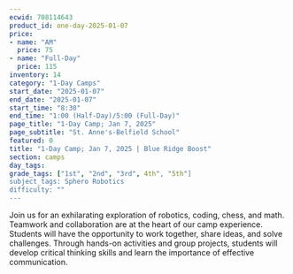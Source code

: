 ```yaml
---
ecwid: 708114643
product_id: one-day-2025-01-07
price:
- name: "AM"
  price: 75
- name: "Full-Day"
  price: 115
inventory: 14
category: "1-Day Camps"
start_date: "2025-01-07"
end_date: "2025-01-07"
start_time: "8:30"
end_time: "1:00 (Half-Day)/5:00 (Full-Day)"
page_title: "1-Day Camp; Jan 7, 2025"
page_subtitle: "St. Anne's-Belfield School"
featured: 0
title: "1-Day Camp; Jan 7, 2025 | Blue Ridge Boost"
section: camps
day_tags: 
grade_tags: ["1st", "2nd", "3rd", 4th", "5th"]
subject_tags: Sphero Robotics
difficulty: ""
---
```

Join us for an exhilarating exploration of robotics, coding, chess, and math. Teamwork and collaboration are at the heart of our camp experience. Students will have the opportunity to work together, share ideas, and solve challenges. Through hands-on activities and group projects, students will develop critical thinking skills and learn the importance of effective communication.
